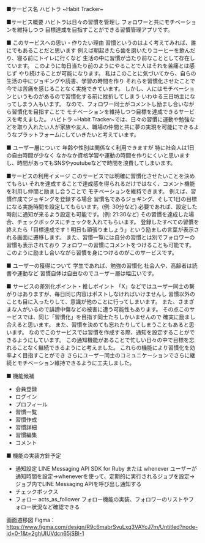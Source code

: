 ■サービス名
ハビトラ ~Habit Tracker~

■サービス概要
ハビトラは日々の習慣を管理し
フォロワーと共にモチベーションを維持しつつ
目標達成を目指すことができる習慣管理アプリです。

■ このサービスへの思い・作りたい理由
習慣というのはよく考えてみれば、誰にでもあることだと思います
例えば朝起きたら歯を磨いたりコーヒーを飲んだり、寝る前にトイレに行くなど
生活の中に習慣が当たり前なこととして存在しています。
このように毎日当たり前のようにやることで人はそれを苦痛とは感じず
やり続けることが可能になります。
私はこのことに気づいてから、自らの生活の中にジョギングや読書、学習の時間を作り
それらを習慣化させたことで今では苦痛を感じることなく実施できています。
しかし、人にはモチベーションというものがあるので習慣化する前に挫折してしまう
いわゆる三日坊主になってしまう人もいます。
なので、フォロワー同士がコメントし励まし合いながら習慣化を目指すことで
モチベーションを維持しつつ目標を達成できるサービスを考えました。
ハビトラ ~Habit Tracker~では、日々の習慣に運動や勉強などを取り入れたい人が家族や友人、職場の仲間と共に夢の実現を可能にできるようなプラットフォームにしていきたいと考えています。

■ ユーザー層について
年齢や性別は関係なく利用できますが
特に社会人は1日の自由時間が少なく
なかなか資格学習や運動の時間を作りにくいと思いますし、時間があってもSNSやyoutubeなどで時間を浪費してしまいます。

■サービスの利用イメージ
このサービスでは明確に習慣化させたいことを決めてもらい
それを達成することで達成感を得られるだけではなく、コメント機能を利用し仲間と励まし合うことで
モチベーションを維持できます。
例えば、習慣作成でジョギングを登録する場合
習慣名であるジョギング、そして1日の目標になる実施時間を設定してもらいます。(例: 30分など)
必要であれば、設定した時刻に通知が来るよう設定も可能です。(例: 21:30など)
その習慣を達成した場合、チェックボックスにチェックを入れてもらいます。
登録したすべての習慣を終えたら「目標達成です！明日も頑張りましょう」という励ましの言葉が表示される画面に遷移します。
また、習慣一覧には自分の習慣とは別でフォロワーの習慣も表示されており
フォロワーの習慣にコメントをつけることも可能です。
このように励まし合いながら習慣を身につけるのがこのサービスです。

■ ユーザーの獲得について
学生であれば、勉強の習慣化
社会人や、高齢者は読書や運動など
習慣自体は自由なのでユーザー層は幅広いです。

■ サービスの差別化ポイント・推しポイント
「X」などではユーザー同士の繋がりはありますが、毎日同じ内容はポストしなければいけませんし
習慣以外のことも目に入ったりして、意識が他のことに行ってしまいます。
また、さまざまな人がいるので誹謗中傷などの被害に遭う可能性もあります。
その点このサービスでは、同じ「習慣化」を目指す同士たちしかいませんので
確実に励まし合えると思います。
また、習慣を決めても忘れたりしてしまうこともあると思います。
なのでこのサービスでは習慣を作成する際、通知を設定することができるようにしています。
この通知機能があることで忙しい日々の中で目標を忘れることなく継続できるようにと考えました。
これらの機能により習慣化を効率よく目指すことができ
さらにユーザー同士のコミュニケーションでさらに継続とモチベーション維持できるように工夫しました。

■ 機能候補
* 会員登録
* ログイン
* プロフィール
* 習慣一覧
* 習慣作成
* 習慣詳細
* 習慣編集
* コメント

■ 機能の実装方針予定
* 通知設定
LINE Messaging API SDK for Ruby または whenever
ユーザーが通知時間を設定→wheneverを使って、定期的に実行されるジョブを設定→ジョブ内でLINE Messaging APIを呼び出し通知する
* チェックボックス
* フォロー
acts_as_follower
フォロー機能の実装、フォロワーのリストやフォロー状況など確認できる

画面遷移図
Figma： https://www.figma.com/design/R9c6mabrSvuLxq3VAYcJ7m/Untitled?node-id=0-1&t=2ghUIUVdcn65jSBl-1